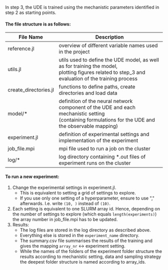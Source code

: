 In step 3, the UDE is trained using the mechanistic parameters identified in step 2 as starting points.

#### The file structure is as follows:
| File Name      | Description |
| ----------- | ----------- |
| reference.jl      | overview of different variable names used in the project       |
| utils.jl   | utils used to define the UDE model, as well as for training the model, <br> plotting figures related to step_3 and evaluation of the training process        |
| create_directories.jl | functions to define paths, create directories and load data |
| model/* | definition of the neural network component of the UDE and each mechanistic setting <br> (containing formulations for the UDE and the observable mapping)  |
| experiment.jl | definition of experimental settings and implementation of the experiment |
| job_file.mpi | mpi file used to run a job on the cluster |
| log/* | log directory containing *.out files of experiment runs on the cluster |


#### To run a new experiment:
1. Change the experimental settings in experiment.jl. 
    * This is equivalent to setting a grid of settings to explore.
    * If you use only one setting of a hyperparameter, ensure to use "," afterwards. I.e. write ```(10, )``` instead of ```(10)```.
2. Each setting is equivalent to one SLURM array id. Hence, depending on the number of settings to explore (which equals ```length(experiments)```) the array number in job_file.mpi has to be updated.
3. Results:
    * The log files are stored in the log directory as described above. 
    * Everything else is stored in the ```experiment_name``` directory.
    * The summary.csv file summarises the results of the training and gives the mapping ```array_nr``` <-> experiment setting.
    * While the names of the folders of the experiment folder structure the results according to mechanistic setting, data and sampling strategy the deepest folder structure is named according to array_ids.
